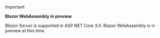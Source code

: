 > [!IMPORTANT]
> **Blazor WebAssembly in preview**
>
> *Blazor Server* is supported in ASP.NET Core 3.0. Blazor WebAssembly is in preview at this time.

